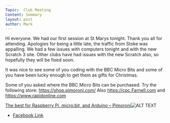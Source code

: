 ```yaml
---
Topic:  Club Meeting
Content: Summary
layout: post
author: Mark
---
```

Hi everyone. We had our first session at St Marys tonight. Thank you all for attending. Apologies for being a little late, the traffic from Stoke was appalling. We had a few issues with computers tonight and with the new Scratch 3 site. Other clubs have had issues with the new Scratch also, so hopefully they will be fixed soon.

It was nice to see some of you coding with the BBC Micro Bits and some of you have been lucky enough to get them as gifts for Christmas.   

Some of you asked where the BBC Micro Bits can be purchased. Try the following store: https://shop.pimoroni.com/  Also https://cpc.Farnell.com and https://www.rapidonline.com

[The best for Raspberry Pi, micro:bit, and Arduino – Pimoroni](https://l.facebook.com/l.php?u=https%3A%2F%2Fshop.pimoroni.com%2F&h=AT1UFtZKBrRrlgRHi_TZygbW4QUjCuJG49Lpr9Ec4KIWKSVY5dhDNGNG8J8-kSvN3sPpJ0UV6kmdXXaIRqqxprow0oHke8EiTJUWxynJv-jddKNBR2QWuRJ_sYCz2yhK&s=1)![ALT TEXT](https://external.fbhx6-1.fna.fbcdn.net/emg1/v/t13/13488464029031095584?url=https%3A%2F%2Fcdn.shopify.com%2Fs%2Ffiles%2F1%2F0174%2F1800%2Fcollections%2Fmicrobit_1_of_1_large_04e1fb41-5af1-4f02-a893-695b355573d9_200x200.jpg%3Fv%3D1508321112&fb_obo=1&utld=shopify.com&stp=c0.5000x0.5000f_dst-emg0_p200x200_q75&ccb=13-1&oh=06_AbHG6kH3rc05av1j99dEf1yjQmToXbLTc_PRMoPUUxzagw&oe=652846DB&_nc_sid=e609ca)

* [Facebook Link](https://www.facebook.com/1481985248595237/posts/1872548622872229/)


